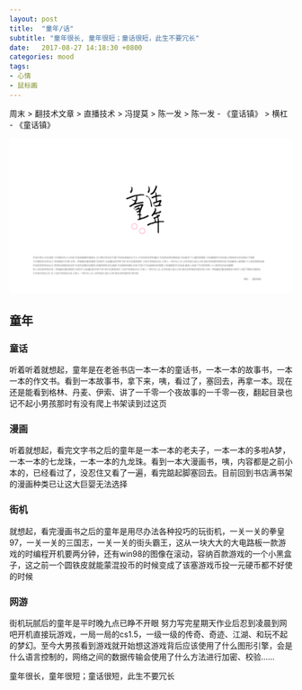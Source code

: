 ```yaml
---
layout: post
title:  "童年/话"
subtitle: "童年很长, 童年很短；童话很短，此生不要冗长"
date:   2017-08-27 14:18:30 +0800
categories: mood
tags: 
- 心情
- 鼠标画
---
```



周末 > 翻技术文章 > 直播技术 > 冯提莫 > 陈一发 > 陈一发 - 《童话镇》 > 横杠 - 《童话镇》

![](/img/post/童话、年_20170827.png)


## 童年

### 童话
听着听着就想起，童年是在老爸书店一本一本的童话书，一本一本的故事书，一本一本的作文书。看到一本故事书，拿下来，咦，看过了，塞回去，再拿一本。现在还是能看到格林、丹麦、伊索、讲了一千零一个夜故事的一千零一夜，翻起目录也记不起小男孩那时有没有爬上书架读到过这页

### 漫画
听着就想起，看完文字书之后的童年是一本一本的老夫子，一本一本的多啦A梦，一本一本的七龙珠，一本一本的九龙珠。看到一本大漫画书，咦，内容都是之前小本的，已经看过了，没忍住又看了一遍，看完踮起脚塞回去。目前回到书店满书架的漫画种类已让这大巨婴无法选择

### 街机
就想起，看完漫画书之后的童年是用尽办法各种投巧的玩街机，一关一关的拳皇97，一关一关的三国志，一关一关的街头霸王，这从一块大大的大电路板一款游戏的时编程开机要两分钟，还有win98的图像在滚动，容纳百款游戏的一个小黑盒子，这之前一个圆铁皮就能蒙混投币的时候变成了该塞游戏币投一元硬币都不好使的时候

### 网游
街机玩腻后的童年是平时晚九点已睁不开眼 努力写完星期天作业后忍到凌晨到网吧开机直接玩游戏，一局一局的cs1.5，一级一级的传奇、奇迹、江湖、和玩不起的梦幻。至今大男孩看到游戏就开始想这游戏背后应该使用了什么图形引擎，会是什么语言控制的，网络之间的数据传输会使用了什么方法进行加密、校验……

童年很长，童年很短；童话很短，此生不要冗长
